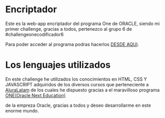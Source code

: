 <h1>Encriptador</h1>
<p>Este es la web-app encriptador del programa One de ORACLE, siendo mi primer challenge, gracias a todos,  pertenezco al grupo 6 de #challengeonecodificador6</p>
<p>Para poder acceder al programa podras hacerlos <a href="https://jonathanstevencm.github.io/challeng-Alura-Encriptador./">DESDE AQUI</a>.</p>

<h1>Los lenguajes utilizados</h1>
<p>En este challenge he utilizados los conocimientos en HTML, CSS Y JAVASCRIPT adquiridos de los diversos cursos que perteneciente a <a href="https://www.aluracursos.com/">AluraLatam</a> de los cuales he dispuesto gracias a el maravilloso programa <a href="https://www.oracle.com/ar/education/oracle-next-education/">ONE(Oracle Next Education)</a></p> de la empreza Oracle, gracias a todos y deseo desarrollarme en este enorme mundo.
